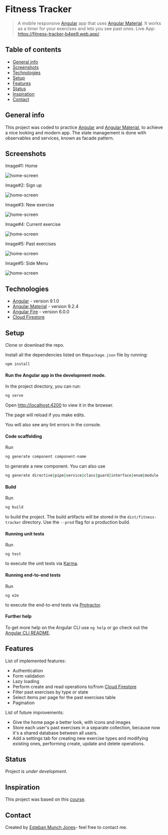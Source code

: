 # Fitness Tracker
> A mobile responsive [Angular](https://angular.io/) app that uses [Angular Material](https://material.angular.io/). It works as a timer for your exercises and lets you see past ones. Live App: https://fitness-tracker-b4ee9.web.app/.



## Table of contents

* [General info](#general-info)
* [Screenshots](#screenshots)
* [Technologies](#technologies)
* [Setup](#setup)
* [Features](#features)
* [Status](#status)
* [Inspiration](#inspiration)
* [Contact](#contact)



## General info

This project was coded to practice [Angular](https://angular.io/) and [Angular Material](https://material.angular.io/), to achieve a nice looking and modern app. The state management is done with observables and services, known as facade pattern.



## Screenshots

Image#1: Home

![home-screen](./src/assets/1.png)



Image#2:  Sign up

![home-screen](./src/assets/2.png)



Image#3: New exercise

![home-screen](./src/assets/3.png)



Image#4: Current exercise

![home-screen](./src/assets/4.png)



Image#5: Past exercises

![home-screen](./src/assets/5.png)

Image#5: Side Menu

![home-screen](./src/assets/6.png)

## Technologies

* [Angular](https://angular.io/) - version 9.1.0
* [Angular Material](https://material.angular.io/)  - version 9.2.4
* [Angular Fire](https://github.com/angular/angularfire)  - version 6.0.0
* [Cloud Firestore](https://firebase.google.com/docs/firestore)



## Setup

Clone or download the repo.

Install all the dependencies listed on the`package.json` file by running:

```
npm install
```

#### **Run the Angular app in the development mode.**

In the project directory, you can run:  

```bash
ng serve
```

Open [http://localhost:4200](http://localhost:4200) to view it in the browser.

The page will reload if you make edits.

You will also see any lint errors in the console.

#### Code scaffolding

Run 

```bash
ng generate component component-name
```

to generate a new component. You can also use

```bash
ng generate directive|pipe|service|class|guard|interface|enum|module
```

#### Build

Run 

```bash
ng build 
```

to build the project. The build artifacts will be stored in the `dist/fitness-tracker` directory. Use the `--prod` flag for a production build.

#### Running unit tests

Run 

````
ng test
````

to execute the unit tests via [Karma](https://karma-runner.github.io).

#### Running end-to-end tests

Run 

```
ng e2e
```

to execute the end-to-end tests via [Protractor](http://www.protractortest.org/).

#### Further help

To get more help on the Angular CLI use `ng help` or go check out the [Angular CLI README](https://github.com/angular/angular-cli/blob/master/README.md).



## Features

List of implemented features:
* Authentication
* Form validation
* Lazy loading
* Perform create and read operations to/from [Cloud Firestore](https://firebase.google.com/docs/firestore)
* Filter past exercises by type or state
* Select items per page for the past exercises table
* Pagination

List of future improvements:

* Give the home page a better look, with icons and images
* Store each user's past exercises in a separate collection, because now it's a shared database between all users.
* Add a settings tab for creating new exercise types and modifying existing ones, performing create, update and delete operations.

## Status

Project is _under development_. 



## Inspiration

This project was based on this [course](https://www.udemy.com/course/angular-full-app-with-angular-material-angularfire-ngrx/).



## Contact

Created by [Esteban Munch Jones](https://www.linkedin.com/in/estebanmunchjones/)- feel free to contact me.
